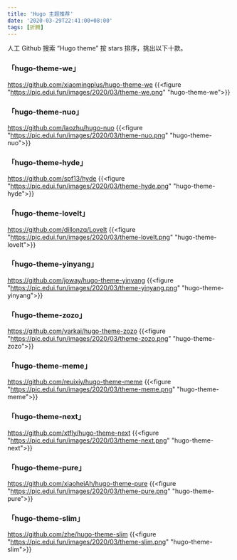 ```yaml
---
title: 'Hugo 主题推荐'
date: '2020-03-29T22:41:00+08:00'
tags: [折腾]
---
```


人工 Github 搜索 “Hugo theme” 按 stars 排序，挑出以下十款。

<!--more-->

### 「hugo-theme-we」
<https://github.com/xiaomingplus/hugo-theme-we>
{{<figure "https://pic.edui.fun/images/2020/03/theme-we.png" "hugo-theme-we">}}


### 「hugo-theme-nuo」
<https://github.com/laozhu/hugo-nuo>
{{<figure "https://pic.edui.fun/images/2020/03/theme-nuo.png" "hugo-theme-nuo">}}


### 「hugo-theme-hyde」
<https://github.com/spf13/hyde>
{{<figure "https://pic.edui.fun/images/2020/03/theme-hyde.png" "hugo-theme-hyde">}}


### 「hugo-theme-loveIt」
<https://github.com/dillonzq/LoveIt>
{{<figure "https://pic.edui.fun/images/2020/03/theme-loveIt.png" "hugo-theme-loveIt">}}


### 「hugo-theme-yinyang」
<https://github.com/joway/hugo-theme-yinyang>
{{<figure "https://pic.edui.fun/images/2020/03/theme-yinyang.png" "hugo-theme-yinyang">}}


### 「hugo-theme-zozo」
<https://github.com/varkai/hugo-theme-zozo>
{{<figure "https://pic.edui.fun/images/2020/03/theme-zozo.png" "hugo-theme-zozo">}}


### 「hugo-theme-meme」
<https://github.com/reuixiy/hugo-theme-meme>
{{<figure "https://pic.edui.fun/images/2020/03/theme-meme.png" "hugo-theme-meme">}}


### 「hugo-theme-next」
<https://github.com/xtfly/hugo-theme-next>
{{<figure "https://pic.edui.fun/images/2020/03/theme-next.png" "hugo-theme-next">}}


### 「hugo-theme-pure」
<https://github.com/xiaoheiAh/hugo-theme-pure>
{{<figure "https://pic.edui.fun/images/2020/03/theme-pure.png" "hugo-theme-pure">}}


### 「hugo-theme-slim」
<https://github.com/zhe/hugo-theme-slim>
{{<figure "https://pic.edui.fun/images/2020/03/theme-slim.png" "hugo-theme-slim">}}
